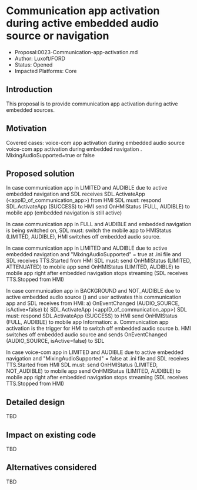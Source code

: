 # Communication app activation during active embedded audio source or navigation

* Proposal:0023-Communication-app-activation.md
* Author: Luxoft/FORD
* Status: Opened
* Impacted Platforms: Core

## Introduction
This proposal is to provide communication app activation during active embedded sources.

## Motivation
Covered cases:
voice-com app activation during embedded audio source
voice-com app activation during embedded navigation
. MixingAudioSupported=true or false 

## Proposed solution

In case communication app in LIMITED and AUDIBLE due to active embedded navigation and SDL receives SDL.ActivateApp (<appID_of_communication_app>) from HMI
SDL must: 
respond SDL.ActivateApp (SUCCESS) to HMI
send OnHMIStatus (FULL, AUDIBLE) to mobile app (embedded navigation is still active) 

In case communication app in FULL and AUDIBLE and embedded navigation is being switched on, 
SDL must: 
switch the mobile app to HMIStatus (LIMITED, AUDIBLE), HMI switches off embedded audio source.

In case communication app in LIMITED and AUDIBLE due to active embedded navigation
and "MixingAudioSupported" = true at .ini file
and SDL receives TTS.Started from HMI
SDL must: 
send OnHMIStatus (LIMITED, ATTENUATED) to mobile app
send OnHMIStatus (LIMITED, AUDIBLE) to mobile app right after embedded navigation stops streaming (SDL receives TTS.Stopped from HMI) 

In case communication app in BACKGROUND and NOT_AUDIBLE due to active embedded audio source () 
and user activates this communication app
and SDL receives from HMI:
a) OnEventChanged (AUDIO_SOURCE, isActive=false) 
b) SDL.ActivateApp (<appID_of_communication_app>) 
SDL must:
respond SDL.ActivateApp (SUCCESS) to HMI
send OnHMIStatus (FULL, AUDIBLE) to mobile app
Information: 
a. Communication app activation is the trigger for HMI to switch off embedded audio source
b. HMI switches off embedded audio source and sends OnEventChanged (AUDIO_SOURCE, isActive=false) to SDL 

In case voice-com app in LIMITED and AUDIBLE due to active embedded navigation and "MixingAudioSupported" = false at .ini file
and SDL receives TTS.Started from HMI
SDL must:
send OnHMIStatus (LIMITED, NOT_AUDIBLE) to mobile app
send OnHMIStatus (LIMITED, AUDIBLE) to mobile app right after embedded navigation stops streaming (SDL receives TTS.Stopped from HMI) 

## Detailed design
TBD
## Impact on existing code
TBD
## Alternatives considered
TBD
